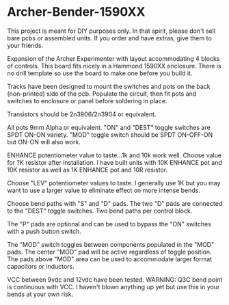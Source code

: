 # Archer-Bender-1590XX

This project is meant for DIY purposes only. In that spirit, please don't sell bare pcbs or assembled units. If you order and have extras, give them to your friends.

Expansion of the Archer Experimenter with layout accommodating 4 blocks of controls. This board fits nicely in a Hammond 1590XX enclosure. There is no drill template so use the board to make one before you build it.

Tracks have been designed to mount the switches and pots on the back (non-printed) side of the pcb. Populate the circuit, then fit pots and switches to enclosure or panel before soldering in place.

Transistors should be 2n3906/2n3904 or equivalent.

All pots 9mm Alpha or equivalent. "ON" and "DEST" toggle switches are SPDT ON-ON variety. "MOD" toggle switch should be SPDT ON-OFF-ON but ON-ON will also work.

ENHANCE potentiometer value to taste...1k and 10k work well. Choose value for ?K resistor after installation. I have built units with 10K ENHANCE pot and 10K resistor as well as 1K ENHANCE pot and 10R resistor.

Choose "LEV" potentiometer values to taste. I generally use 1K but you may want to use a larger value to eliminate effect on more intense bends.

Choose bend paths with "S" and "D" pads. The two "D" pads are connected to the "DEST" toggle switches. Two bend paths per control block.

The "P" pads are optional and can be used to bypass the "ON" switches with a push button switch.

The "MOD" switch toggles between components populated in the "MOD" pads. The center "MOD" pad will be active regardless of toggle position. The pads above "MOD" area can be used to accommodate larger format capacitors or inductors.

VCC between 9vdc and 12vdc have been tested. WARNING: Q3C bend point is continuous with VCC. I haven't blown anything up yet but use this in your bends at your own risk. 
